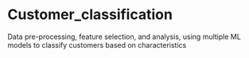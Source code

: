 # Customer_classification
Data pre-processing, feature selection, and analysis, using multiple ML models to classify customers based on characteristics 
